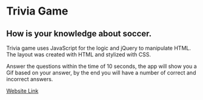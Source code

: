 # Trivia Game
## How is your knowledge about soccer.

Trivia game uses JavaScript for the logic and jQuery to manipulate HTML. The layout was created with HTML and stylized with CSS.

Answer the questions within the time of 10 seconds, the app will show you a Gif based on your answer, by the end you will have a number of correct and incorrect answers.

[Website Link](https://camiloagudelo4368.github.io/TriviaGame/)